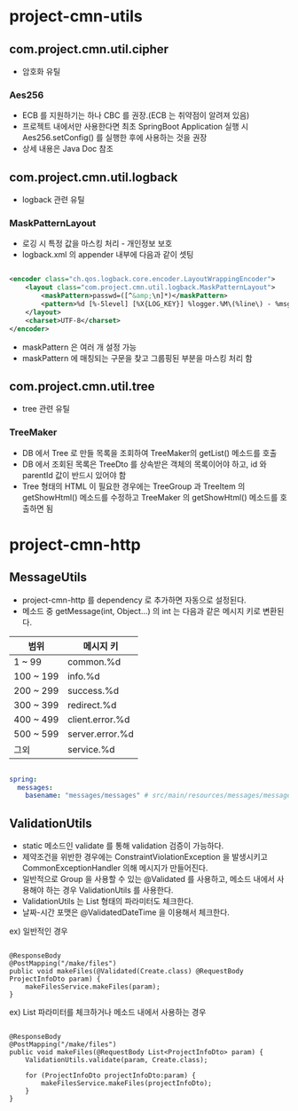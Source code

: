 # project-cmn-utils

## com.project.cmn.util.cipher

- 암호화 유틸

### Aes256

- ECB 를 지원하기는 하나 CBC 를 권장.(ECB 는 취약점이 알려져 있음)
- 프로젝트 내에서만 사용한다면 최초 SpringBoot Application 실행 시 Aes256.setConfig() 를 실행한 후에 사용하는 것을 권장
- 상세 내용은 Java Doc 참조

## com.project.cmn.util.logback

- logback 관련 유틸

### MaskPatternLayout

- 로깅 시 특정 값을 마스킹 처리 - 개인정보 보호
- logback.xml 의 appender 내부에 다음과 같이 셋팅

```xml

<encoder class="ch.qos.logback.core.encoder.LayoutWrappingEncoder">
    <layout class="com.project.cmn.util.logback.MaskPatternLayout">
        <maskPattern>passwd=([^&amp;\n]*)</maskPattern>
        <pattern>%d [%-5level] [%X{LOG_KEY}] %logger.%M\(%line\) - %msg%n</pattern>
    </layout>
    <charset>UTF-8</charset>
</encoder>
```

- maskPattern 은 여러 개 설정 가능
- maskPattern 에 매칭되는 구문을 찾고 그룹핑된 부분을 마스킹 처리 함

## com.project.cmn.util.tree

- tree 관련 유틸

### TreeMaker

- DB 에서 Tree 로 만들 목록을 조회하여 TreeMaker의 getList() 메소드를 호출
- DB 에서 조회된 목록은 TreeDto 를 상속받은 객체의 목록이어야 하고, id 와 parentId 값이 반드시 있어야 함
- Tree 형태의 HTML 이 필요한 경우에는 TreeGroup 과 TreeItem 의 getShowHtml() 메소드를 수정하고 TreeMaker 의 getShowHtml() 메소드를 호출하면 됨

# project-cmn-http

## MessageUtils

- project-cmn-http 를 dependency 로 추가하면 자동으로 설정된다.
- 메소드 중 getMessage(int, Object...) 의 int 는 다음과 같은 메시지 키로 변환된다.

| 범위        | 메시지 키           |
|-----------|-----------------|
| 1 ~ 99    | common.%d       |
| 100 ~ 199 | info.%d         |
| 200 ~ 299 | success.%d      |
| 300 ~ 399 | redirect.%d     |
| 400 ~ 499 | client.error.%d |
| 500 ~ 599 | server.error.%d |
| 그외        | service.%d      |

```yaml

spring:
  messages:
    basename: "messages/messages" # src/main/resources/messages/messages.properties
```

## ValidationUtils

- static 메소드인 validate 를 통해 validation 검증이 가능하다.
- 제약조건을 위반한 경우에는 ConstraintViolationException 을 발생시키고 CommonExceptionHandler 의해 메시지가 만들어진다.
- 일반적으로 Group 을 사용할 수 있는 @Validated 를 사용하고, 메소드 내에서 사용해야 하는 경우 ValidationUtils 를 사용한다.
- ValidationUtils 는 List 형태의 파라미터도 체크한다.
- 날짜-시간 포맷은 @ValidatedDateTime 을 이용해서 체크한다.

ex) 일반적인 경우

```

@ResponseBody
@PostMapping("/make/files")
public void makeFiles(@Validated(Create.class) @RequestBody ProjectInfoDto param) {
    makeFilesService.makeFiles(param);
}
```

ex) List 파라미터를 체크하거나 메소드 내에서 사용하는 경우

```

@ResponseBody
@PostMapping("/make/files")
public void makeFiles(@RequestBody List<ProjectInfoDto> param) {
    ValidationUtils.validate(param, Create.class);

    for (ProjectInfoDto projectInfoDto:param) {
        makeFilesService.makeFiles(projectInfoDto);
    }
}
```